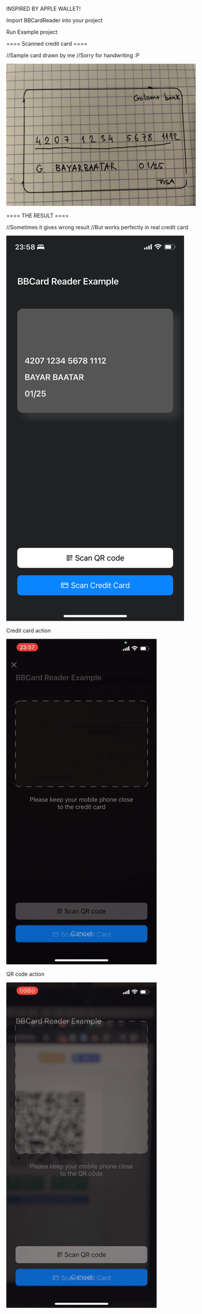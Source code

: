 INSPIRED BY APPLE WALLET! 




Import BBCardReader into your project

Run Example project

==== Scanned credit card ====

//Sample card drawn by me 
//Sorry for handwriting :P

![Screenshot](https://github.com/bbaatarg/BBCardReader/blob/main/card_sample.jpg?raw=true)


==== THE RESULT ====

//Sometimes it gives wrong result
//But works perfectly in real credit card


![Screenshot](https://github.com/bbaatarg/BBCardReader/blob/main/card_result.PNG?raw=true)



Credit card action

![Credit card action](https://github.com/bbaatarg/BBCardReader/blob/main/creditcard_scanning.gif?raw=true)


QR code action

![QR code action](https://github.com/bbaatarg/BBCardReader/blob/main/qr_scanning.gif?raw=true)
